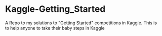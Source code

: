 # Kaggle-Getting_Started
A Repo to my solutions to "Getting Started" competitions in Kaggle.
This is to help anyone to take their baby steps in Kaggle
